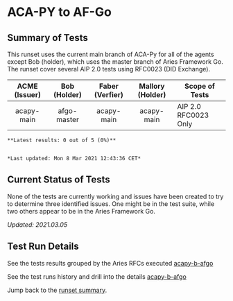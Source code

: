 # ACA-PY to AF-Go

## Summary of Tests


 This runset uses the current main branch of ACA-Py for all of the agents except Bob (holder),
 which uses the master branch of Aries Framework Go. The runset cover several AIP 2.0 tests
 using RFC0023 (DID Exchange).
 


|  ACME (Issuer) | Bob (Holder) | Faber (Verfier) | Mallory (Holder) | Scope of Tests |
| :------------: | :----------: | :-------------: | :--------------: | -------------- |
| acapy-main | afgo-master | acapy-main | acapy-main | AIP 2.0 RFC0023 Only |

```tip
**Latest results: 0 out of 5 (0%)**


*Last updated: Mon 8 Mar 2021 12:43:36 CET*
```

## Current Status of Tests

None of the tests are currently working and issues have been created to try to determine three identified issues.
One might be in the test suite, while two others appear to be in the Aries Framework Go.

*Updated: 2021.03.05*

## Test Run Details
See the tests results grouped by the Aries RFCs executed [acapy-b-afgo](https://allure.vonx.io/api/allure-docker-service/projects/acapy-b-afgo/reports/latest/index.html?redirect=false#behaviors)

See the test runs history and drill into the details [acapy-b-afgo](https://allure.vonx.io/allure-docker-service-ui/projects/acapy-b-afgo/reports/latest)

Jump back to the [runset summary](./README.md).

